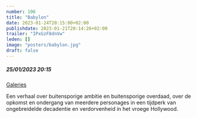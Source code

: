 ```yaml
---
number: 106
title: "Babylon"
date: 2023-01-24T20:15:00+02:00
publishdate: 2023-01-21T20:14:26+02:00
trailer: "IPxGzF8dnVw"
leden: []
image: "posters/babylon.jpg"
draft: false
---
```


##### 25/01/2023 20:15

[Galeries](https://galeries.be/nl/babylon/)

Een verhaal over buitensporige ambitie en buitensporige overdaad, 
over de opkomst en ondergang van meerdere personages in een tijdperk
van ongebreidelde decadentie en verdorvenheid in het vroege Hollywood.
<!--more-->
